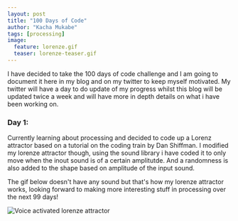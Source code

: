 ```yaml
---
layout: post
title: "100 Days of Code"
author: "Kacha Mukabe"
tags: [processing]
image:
  feature: lorenze.gif
  teaser: lorenze-teaser.gif
---
```


I have decided to take the 100 days of code challenge and I am going to document it here in my blog and on my twitter to keep myself motivated.
My twitter will have a day to do update of my progress whilst this blog will be updated twice a week and will have more in depth details on what i have been working on.

### Day 1:

Currently learning about processing and decided to code up a Lorenz attractor based on a tutorial on the coding train by Dan Shiffman.
I modified my lorenze attractor though, using the sound library i have coded it to only move when the inout sound is of a certain amplitutde. And a randomness is also added to the shape based on amplitude of the input sound.

The gif below doesn't have any sound but that's how my lorenze attractor works, looking forward to making more interesting stuff in processing over the next 99 days! 

![Voice activated lorenze attractor](/assets/img/lorenze-main.gif)